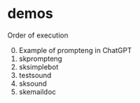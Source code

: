 # demos

Order of execution

0. Example of prompteng in ChatGPT
1. skprompteng
2. sksimplebot
2. testsound
3. sksound
4. skemaildoc